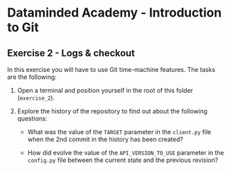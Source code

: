 # Dataminded Academy - Introduction to Git
## Exercise 2 - Logs & checkout

In this exercise you will have to use Git time-machine features. The tasks are the following:

1. Open a terminal and position yourself in the root of this folder (`exercise_2`).
2. Explore the history of the repository to find out about the following questions:

    * What was the value of the `TARGET` parameter in the `client.py` file when the 2nd commit in the history has been created?

    * How did evolve the value of the `API_VERSION_TO_USE` parameter in the `config.py` file between the current state and the previous revision?